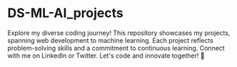 # DS-ML-AI_projects
Explore my diverse coding journey! This repository showcases my projects, spanning web development to machine learning. Each project reflects problem-solving skills and a commitment to continuous learning. Connect with me on LinkedIn or Twitter. Let's code and innovate together! 🚀
